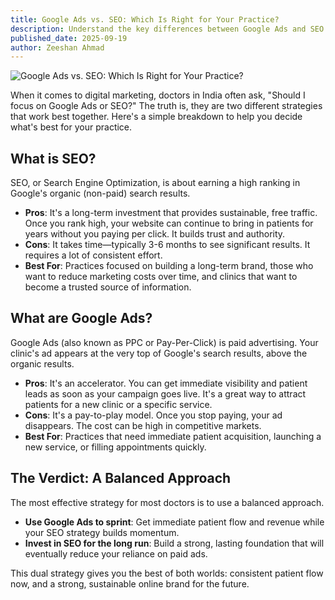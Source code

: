 ```yaml
---
title: Google Ads vs. SEO: Which Is Right for Your Practice?
description: Understand the key differences between Google Ads and SEO to choose the best digital marketing strategy for your clinic.
published_date: 2025-09-19
author: Zeeshan Ahmad
---
```


![Google Ads vs. SEO: Which Is Right for Your Practice?](/images/google-ads-vs-seo-which-is-right-for-your-practice.jpg)

When it comes to digital marketing, doctors in India often ask, "Should I focus on Google Ads or SEO?" The truth is, they are two different strategies that work best together. Here's a simple breakdown to help you decide what's best for your practice.

## What is SEO?

SEO, or Search Engine Optimization, is about earning a high ranking in Google's organic (non-paid) search results.
* **Pros**: It's a long-term investment that provides sustainable, free traffic. Once you rank high, your website can continue to bring in patients for years without you paying per click. It builds trust and authority.
* **Cons**: It takes time—typically 3-6 months to see significant results. It requires a lot of consistent effort.
* **Best For**: Practices focused on building a long-term brand, those who want to reduce marketing costs over time, and clinics that want to become a trusted source of information.

## What are Google Ads?

Google Ads (also known as PPC or Pay-Per-Click) is paid advertising. Your clinic's ad appears at the very top of Google's search results, above the organic results.
* **Pros**: It's an accelerator. You can get immediate visibility and patient leads as soon as your campaign goes live. It's a great way to attract patients for a new clinic or a specific service.
* **Cons**: It's a pay-to-play model. Once you stop paying, your ad disappears. The cost can be high in competitive markets.
* **Best For**: Practices that need immediate patient acquisition, launching a new service, or filling appointments quickly.

## The Verdict: A Balanced Approach

The most effective strategy for most doctors is to use a balanced approach.
* **Use Google Ads to sprint**: Get immediate patient flow and revenue while your SEO strategy builds momentum.
* **Invest in SEO for the long run**: Build a strong, lasting foundation that will eventually reduce your reliance on paid ads.

This dual strategy gives you the best of both worlds: consistent patient flow now, and a strong, sustainable online brand for the future.